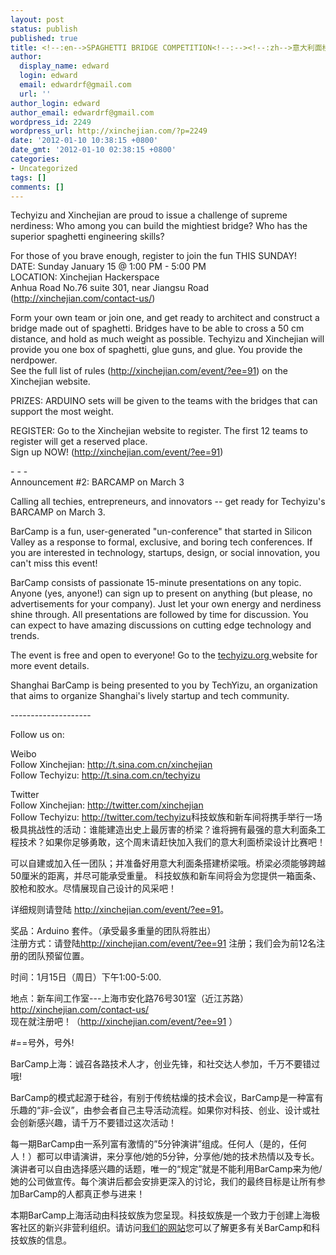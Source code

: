 ```yaml
---
layout: post
status: publish
published: true
title: <!--:en-->SPAGHETTI BRIDGE COMPETITION<!--:--><!--:zh-->意大利面桥梁设计比赛<!--:-->
author:
  display_name: edward
  login: edward
  email: edwardrf@gmail.com
  url: ''
author_login: edward
author_email: edwardrf@gmail.com
wordpress_id: 2249
wordpress_url: http://xinchejian.com/?p=2249
date: '2012-01-10 10:38:15 +0800'
date_gmt: '2012-01-10 02:38:15 +0800'
categories:
- Uncategorized
tags: []
comments: []
---
```

<p><!--:en-->Techyizu and Xinchejian are proud to issue a challenge of supreme nerdiness: Who among you can build the mightiest bridge? Who has the superior spaghetti engineering skills?</p>
<p>For those of you brave enough, register to join the fun THIS SUNDAY!<br />
DATE: Sunday January 15 @ 1:00 PM - 5:00 PM<br />
LOCATION: Xinchejian Hackerspace<br />
Anhua Road No.76 suite 301, near Jiangsu Road (<a href="http://xinchejian.com/contact-us/">http://xinchejian.com/contact-us/</a>)</p>
<p>Form your own team or join one, and get ready to architect and construct a bridge made out of spaghetti. Bridges have to be able to cross a 50 cm distance, and hold as much weight as possible. Techyizu and Xinchejian will provide you one box of spaghetti, glue guns, and glue. You provide the nerdpower.<br />
See the full list of rules (<a href="http://xinchejian.com/event/?ee=91">http://xinchejian.com/event/?ee=91</a>) on the Xinchejian website.</p>
<p>PRIZES: ARDUINO sets will be given to the teams with the bridges that can support the most weight.</p>
<p>REGISTER: Go to the Xinchejian website to register. The first 12 teams to register will get a reserved place.<br />
Sign up NOW! (<a href="http://xinchejian.com/event/?ee=91">http://xinchejian.com/event/?ee=91</a>)</p>
<p>- - -<br />
Announcement #2: BARCAMP on March 3</p>
<p>Calling all techies, entrepreneurs, and innovators -- get ready for Techyizu's BARCAMP on March 3.</p>
<p>BarCamp is a fun, user-generated "un-conference" that started in Silicon Valley as a response to formal, exclusive, and boring tech conferences. If you are interested in technology, startups, design, or social innovation, you can't miss this event!</p>
<p>BarCamp consists of passionate 15-minute presentations on any topic. Anyone (yes, anyone!) can sign up to present on anything (but please, no advertisements for your company). Just let your own energy and nerdiness shine through. All presentations are followed by time for discussion. You can expect to have amazing discussions on cutting edge technology and trends.</p>
<p>The event is free and open to everyone! Go to the <a href="http://www.techyizu.org">techyizu.org </a>website for more event details.</p>
<p>Shanghai BarCamp is being presented to you by TechYizu, an organization that aims to organize Shanghai's lively startup and tech community.</p>
<p>--------------------</p>
<p>Follow us on:</p>
<p>Weibo<br />
Follow Xinchejian: <a href="http://t.sina.com.cn/xinchejian">http://t.sina.com.cn/xinchejian</a><br />
Follow Techyizu: <a href="http://t.sina.com.cn/techyizu">http://t.sina.com.cn/techyizu</a></p>
<p>Twitter<br />
Follow Xinchejian: <a href="http://twitter.com/xinchejian">http://twitter.com/xinchejian</a><br />
Follow Techyizu: <a href="http://twitter.com/techyizu">http://twitter.com/techyizu</a><!--:--><!--:zh-->科技蚁族和新车间将携手举行一场极具挑战性的活动：谁能建造出史上最厉害的桥梁？谁将拥有最强的意大利面条工程技术？如果你足够勇敢，这个周末请赶快加入我们的意大利面桥梁设计比赛吧！</p>
<p>可以自建或加入任一团队；并准备好用意大利面条搭建桥梁哦。桥梁必须能够跨越50厘米的距离，并尽可能承受重量。 科技蚁族和新车间将会为您提供一箱面条、胶枪和胶水。尽情展现自己设计的风采吧！</p>
<p>详细规则请登陆 <a href="http://xinchejian.com/event/?ee=91">http://xinchejian.com/event/?ee=91</a>。</p>
<p>奖品：Arduino 套件。（承受最多重量的团队将胜出）<br />
注册方式：请登陆<a href="http://xinchejian.com/event/?ee=91">http://xinchejian.com/event/?ee=91</a> 注册；我们会为前12名注册的团队预留位置。</p>
<p>时间：1月15日（周日）下午1:00-5:00.</p>
<p>地点：新车间工作室---上海市安化路76号301室（近江苏路）<a href="http://xinchejian.com/contact-us/">http://xinchejian.com/contact-us/</a><br />
现在就注册吧！（<a href="http://xinchejian.com/event/?ee=91">http://xinchejian.com/event/?ee=91</a> ）</p>
<p>#==号外，号外!</p>
<p>BarCamp上海：诚召各路技术人才，创业先锋，和社交达人参加，千万不要错过哦!</p>
<p>BarCamp的模式起源于硅谷，有别于传统枯燥的技术会议，BarCamp是一种富有乐趣的&ldquo;非-会议&rdquo;，由参会者自己主导活动流程。如果你对科技、创业、设计或社会创新感兴趣，请千万不要错过这次活动！</p>
<p>每一期BarCamp由一系列富有激情的&rdquo;5分钟演讲&rdquo;组成。任何人（是的，任何人！）都可以申请演讲，来分享他/她的5分钟，分享他/她的技术热情以及专长。演讲者可以自由选择感兴趣的话题，唯一的&ldquo;规定&rdquo;就是不能利用BarCamp来为他/她的公司做宣传。每个演讲后都会安排更深入的讨论，我们的最终目标是让所有参加BarCamp的人都真正参与进来！</p>
<p>本期BarCamp上海活动由科技蚁族为您呈现。科技蚁族是一个致力于创建上海极客社区的新兴非营利组织。请访问<a href="http://www.techyizu.org">我们的网站</a>您可以了解更多有关BarCamp和科技蚁族的信息。<!--:--></p>
